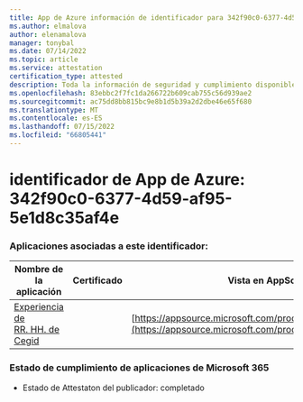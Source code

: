 ```yaml
---
title: App de Azure información de identificador para 342f90c0-6377-4d59-af95-5e1d8c35af4e
ms.author: elmalova
author: elenamalova
manager: tonybal
ms.date: 07/14/2022
ms.topic: article
ms.service: attestation
certification_type: attested
description: Toda la información de seguridad y cumplimiento disponible para 342f90c0-6377-4d59-af95-5e1d8c35af4e.
ms.openlocfilehash: 83ebbc2f7fc1da266722b609cab755c56d939ae2
ms.sourcegitcommit: ac75dd8bb815bc9e8b1d5b39a2d2dbe46e65f680
ms.translationtype: MT
ms.contentlocale: es-ES
ms.lasthandoff: 07/15/2022
ms.locfileid: "66805441"
---
```

# <a name="azure-app-id-342f90c0-6377-4d59-af95-5e1d8c35af4e"></a>identificador de App de Azure: 342f90c0-6377-4d59-af95-5e1d8c35af4e


### <a name="apps-associated-with-this-id"></a>Aplicaciones asociadas a este identificador:
| **Nombre de la aplicación** | **Certificado** | **Vista en AppSource** |
|--------------|---------------|-----------------------|
| [Experiencia de RR. HH. de Cegid](../forward/WA200004302.md) |  | [https://appsource.microsoft.com/product/office/WA200004302](https://appsource.microsoft.com/product/office/WA200004302) |

### <a name="microsoft-365-app-compliance-status"></a>Estado de cumplimiento de aplicaciones de Microsoft 365
- Estado de Attestaton del publicador: completado
